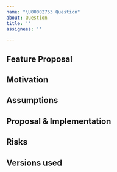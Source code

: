 ```yaml
---
name: "\U00002753 Question"
about: Question
title: ''
assignees: ''

---
```


## Feature Proposal
<!--

Read https://github.com/edutap-eu/edutap.wallet_google/blob/main/CONTRIBUTING.md

Brief description of the feature.
-->

## Motivation

<!--
Reason or motivation this proposal was created
-->

## Assumptions

<!-- Preconditions -->

## Proposal & Implementation

<!--
Detailed proposal with implementation details and - if needed - possible variants to be discussed.
-->

## Risks

<!--
What will break/ affect existing installations of Plone after upgrade, including end user point of view, training efforts etc.
-->

## Versions used

<!--
What versions of Python, edutap.wallet_google, plug-ins were used?
What Operating System and version were used?
-->
